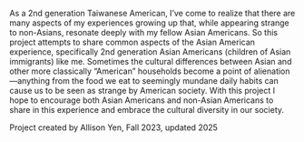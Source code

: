 As a 2nd generation Taiwanese American, I’ve come to realize that there are many aspects of my experiences growing up that, while appearing strange to non-Asians, resonate deeply with my fellow Asian Americans. So this project attempts to share common aspects of the Asian American experience, specifically 2nd generation Asian Americans (children of Asian immigrants) like me. Sometimes the cultural differences between Asian and other more classically “American” households become a point of alienation—anything from the food we eat to seemingly mundane daily habits can cause us to be seen as strange by American society. With this project I hope to encourage both Asian Americans and non-Asian Americans to share in this experience and embrace the cultural diversity in our society.

Project created by Allison Yen, Fall 2023, updated 2025
